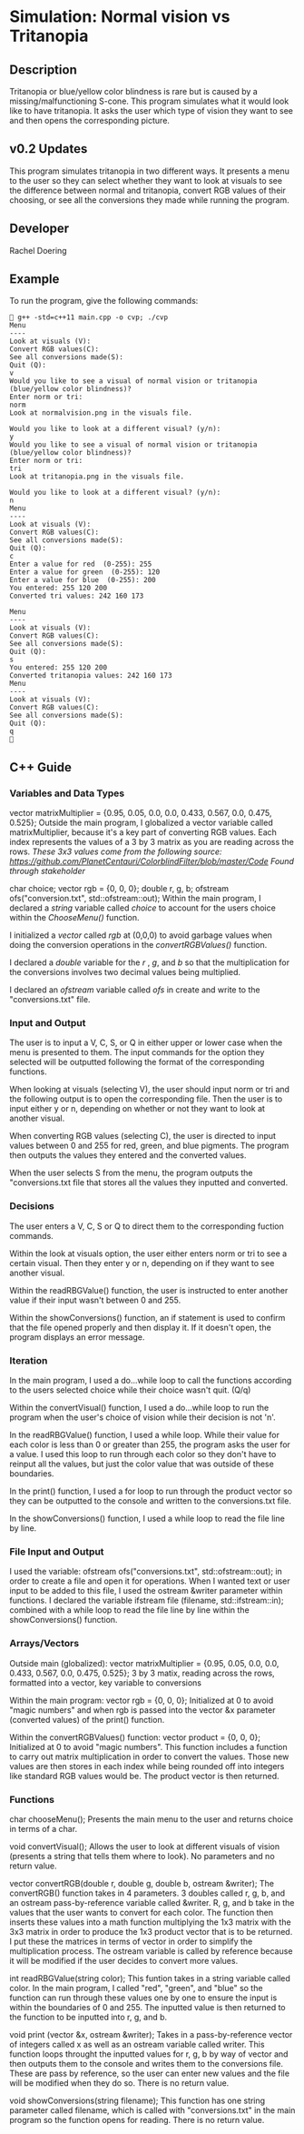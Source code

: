 # Simulation: Normal vision vs Tritanopia

## Description
Tritanopia or blue/yellow color blindness is rare but is caused by a missing/malfunctioning S-cone. This program simulates what it would look like to have tritanopia. It asks the user which type of vision they want to see and then opens the corresponding picture.

## v0.2 Updates
This program simulates tritanopia in two different ways. It presents a menu to the user so they can select whether they want to look at visuals to see the difference between normal and tritanopia, convert RGB values of their choosing, or see all the conversions they made while running the program.

## Developer

Rachel Doering

## Example

To run the program, give the following commands:

```
 g++ -std=c++11 main.cpp -o cvp; ./cvp
Menu
----
Look at visuals (V):
Convert RGB values(C):
See all conversions made(S):
Quit (Q):
v
Would you like to see a visual of normal vision or tritanopia (blue/yellow color blindness)? 
Enter norm or tri: 
norm
Look at normalvision.png in the visuals file.
 
Would you like to look at a different visual? (y/n): 
y
Would you like to see a visual of normal vision or tritanopia (blue/yellow color blindness)? 
Enter norm or tri: 
tri
Look at tritanopia.png in the visuals file.
 
Would you like to look at a different visual? (y/n): 
n
Menu
----
Look at visuals (V):
Convert RGB values(C):
See all conversions made(S):
Quit (Q):
c
Enter a value for red  (0-255): 255
Enter a value for green  (0-255): 120
Enter a value for blue  (0-255): 200
You entered: 255 120 200
Converted tri values: 242 160 173 

Menu
----
Look at visuals (V):
Convert RGB values(C):
See all conversions made(S):
Quit (Q):
s
You entered: 255 120 200
Converted tritanopia values: 242 160 173 
Menu
----
Look at visuals (V):
Convert RGB values(C):
See all conversions made(S):
Quit (Q):
q
 
```

## C++ Guide

### Variables and Data Types

vector <double> matrixMultiplier = {0.95, 0.05, 0.0,  0.0, 0.433, 0.567,  0.0, 0.475, 0.525}; 
Outside the main program, I globalized a vector variable called matrixMultiplier, because it's a key part of converting RGB values. Each index represents the values of a 3 by 3 matrix as you are reading across the rows.
_These 3x3 values come from the following source: https://github.com/PlanetCentauri/ColorblindFilter/blob/master/Code
Found through stakeholder_
 

char choice;
vector <int> rgb = {0, 0, 0};
double r, g, b;
ofstream ofs("conversion.txt", std::ofstream::out);
Within the main program, I declared a *string* variable called *choice* to account for the users choice within the *ChooseMenu()* function.

I initialized a *vector* called *rgb* at (0,0,0) to avoid garbage values when doing the conversion operations in the *convertRGBValues()* function.

I declared a *double* variable for the *r* , *g*, and *b* so that the multiplication for the conversions involves two decimal values being multiplied. 

I declared an *ofstream* variable called *ofs* in create and write to the "conversions.txt" file.

### Input and Output

The user is to input a V, C, S, or Q in either upper or lower case when the menu is presented to them. The input commands for the option they selected will be outputted following the format of the corresponding functions. 

When looking at visuals (selecting V), the user should input norm or tri and the following output is to open the corresponding file. Then the user is to input either y or n, depending on whether or not they want to look at another visual.

When converting RGB values (selecting C), the user is directed to input values between 0 and 255 for red, green, and blue pigments. The program then outputs the values they entered and the converted values.

When the user selects S from the menu, the program outputs the "conversions.txt file that stores all the values they inputted and converted.


### Decisions

The user enters a V, C, S or Q to direct them to the corresponding fuction commands. 

Within the look at visuals option, the user either enters norm or tri to see a certain visual. Then they enter y or n, depending on if they want to see another visual.

Within the readRBGValue() function, the user is instructed to enter another value if their input wasn't between 0 and 255.

Within the showConversions() function, an if statement is used to confirm that the file opened properly and then display it. If it doesn't open, the program displays an error message.

### Iteration

In the main program, I used a do...while loop to call the functions according to the users selected choice while their choice wasn't quit. (Q/q)

Within the convertVisual() function, I used a do...while loop to run the program when the user's choice of vision while their decision is not 'n'.

In the readRBGValue() function, I used a while loop. While their value for each color is less than 0 or greater than 255, the program asks the user for a value. I used this loop to run through each color so they don't have to reinput all the values, but just the color value that was outside of these boundaries.  


In the print() function, I used a for loop to run through the product vector so they can be outputted to the console and written to the conversions.txt file.

In the showConversions() function, I used a while loop to read the file line by line. 

### File Input and Output

I used the variable:
  ofstream ofs("conversions.txt", std::ofstream::out);
in order to create a file and open it for operations. When I wanted text or user input to be added to this file, I used the ostream &writer parameter within functions. I declared the variable ifstream file (filename, std::ifstream::in);
combined with a while loop to read the file line by line within the showConversions() function.

### Arrays/Vectors

Outside main (globalized):
vector <double> matrixMultiplier = {0.95, 0.05, 0.0,  0.0, 0.433, 0.567,  0.0, 0.475, 0.525};
3 by 3 matix, reading across the rows, formatted into a vector, key variable to conversions

Within the main program:
vector <int> rgb = {0, 0, 0}; 
Initialized at 0 to avoid "magic numbers" and when rgb is passed into the vector <int> &x parameter (converted values) of the print() function.

Within the convertRGBValues() function:
vector <int> product = {0, 0, 0}; 
Initialized at 0 to avoid "magic numbers". This function includes a function to carry out matrix multiplication in order to convert the values. Those new values are then stores in each index while being rounded off into integers like standard RGB values would be. The product vector is then returned.


### Functions
char chooseMenu();
Presents the main menu to the user and returns choice in terms of a char.

void convertVisual();
Allows the user to look at different visuals of vision (presents a string that tells them where to look). No parameters and no return value.

vector <int> convertRGB(double r, double g, double b, ostream &writer);
The convertRGB() function takes in 4 parameters. 3 doubles called r, g, b, and an ostream pass-by-reference variable called &writer. R, g, and b take in the values that the user wants to convert for each color. The function then inserts these values into a math function multiplying the 1x3 matrix with the 3x3 matrix in order to produce the 1x3 product vector that is to be returned. I put these the matrices in terms of vector in order to simplify the multiplication process. The ostream variable is called by reference because it will be modified if the user decides to convert more values.

int readRBGValue(string color);
This funtion takes in a string variable called color. In the main program, I called "red", "green", and "blue" so the function can run through these values one by one to ensure the input is within the boundaries of 0 and 255. The inputted value is then returned to the function to be inputted into r, g, and b. 

void print (vector <int> &x, ostream &writer);
Takes in a pass-by-reference vector of integers called x as well as an ostream variable called writer. This function loops throught the inputted values for r, g, b by way of vector and then outputs them to the console and writes them to the conversions file. These are pass by reference, so the user can enter new values and the file will be modified when they do so. There is no return value.

void showConversions(string filename);
This function has one string parameter called filename, which is called with "conversions.txt" in the main program so the function opens for reading. There is no return value. 